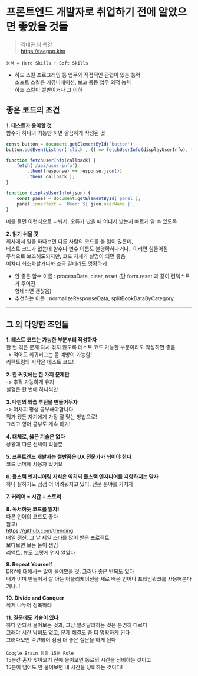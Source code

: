 # 프론트엔드 개발자로 취업하기 전에 알았으면 좋았을 것들
> 김태곤 님 특강   
> https://taegon.kim

`능력 = Hard Skills + Soft Skills`
* 하드 스킬 프로그래밍 등 업무와 직접적인 관련이 있는 능력   
소프트 스킬은 커뮤니케이션, 보고 등등 업무 외적 능력   
하드 스킬이 절반이거나 그 이하   

## 좋은 코드의 조건
**1. 테스트가 용이할 것**   
함수가 하나의 기능만 하면 깔끔하게 작성된 것   

```js
const button = document.getElementById('button');
button.addEventListner('click', () => fetchUserInfo(displayUserInfo), false);

function fetchUserInfo(callback) {
    fetch('/api/user-info')
        .then((response) => response.json())
        .then( callback );
}

function displayUserInfo(json) {
    const panel = document.getElementById('panel');
    panel.innerText = `User: ${ json.userName }`;
}
```

예를 들면 이런식으로 나눠서, 오류가 났을 때 어디서 났는지 빠르게 알 수 있도록   

**2. 읽기 쉬울 것**   
회사에서 일을 하다보면 다른 사람의 코드를 볼 일이 많은데,   
테스트 코드가 없는데 함수나 변수 이름도 불명확하다거나.. 이러면 힘들어짐   
주석으로 보조해도되지만, 코드 자체가 설명이 되면 좋음   
어차피 최소화할거니까 조금 길더라도 명확하게   
* 안 좋은 함수 이름 : processData, clear, reset (단 form.reset.과 같이 컨텍스트가 주어진   
형태라면 괜찮음)
* 추천하는 이름 : normalizeResponseData, splitBookDataByCategory   

------

## 그 외 다양한 조언들
**1. 테스트 코드는 가능한 부분부터 작성하자**   
한 번 겪은 문제 다시 겪지 않도록 테스트 코드 가능한 부분이라도 작성하면 좋음   
-> 적어도 회귀버그는 좀 예방이 가능함!   
리팩토링의 시작은 테스트 코드!   

**2. 한 커밋에는 한 가지 문제만**   
-> 추적 가능하게 유지   
실험은 한 번에 하나씩만   

**3. 나만의 학습 루틴을 만들어두자**   
-> 어차피 평생 공부해야합니다   
뭐가 됐든 자기에게 가장 잘 맞는 방법으로!   
그리고 영어 공부도 계속 하기!   

**4. 대체로, 옳은 기술은 없다**   
상황에 따른 선택이 있을뿐   

**5. 프론트엔드 개발자는 절반쯤은 UX 전문가가 되어야 한다**   
코드 너머에 사용자 있어요   

**6. 풀스택 엔지니어링 지식은 익히되 풀스택 엔지니어를 지향하지는 말자**   
하나 잘하기도 점점 더 어려워지고 있다. 전문 분야를 가지자   

**7. 커리어 = 시간 + 스토리**   

**8. 독서하듯 코드를 읽자!**   
다른 언어의 코드도 좋다   
참고)   
https://github.com/trending   
매일 갱신. 그 날 제일 스타를 많이 받은 프로젝트   
보다보면 보는 눈이 생김   
리액트, 뷰도 그렇게 먼저 알았다   

**9. Repeat Yourself**   
DRY에 대해서는 많이 들어봤을 것. 그러나 좋은 반복도 있다   
내가 이미 만들어서 잘 아는 어플리케이션을 새로 배운 언어나 프레임워크를 사용해본다거나..!   

**10. Divide and Conquer**   
작게 나누어 정복하라   

**11. 질문에도 기술이 있다**   
하다 안되서 물어보는 것과, 그냥 알려달라하는 것은 분명히 다르다   
그래야 시간 낭비도 없고, 문제 해결도 좀 더 명확하게 된다   
그러다보면 숙련되어 점점 더 좋은 질문을 하게 된다   
<br/>
`Google Brain 팀의 15분 Rule`   
15분간 혼자 찾아보기 전에 물어보면 동료의 시간을 낭비하는 것이고   
15분이 넘어도 안 물어보면 내 시간을 낭비하는 것이다!   

